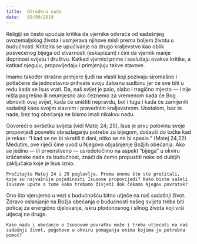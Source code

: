 ```yaml
---
title:  Određena nada
date:   09/09/2019
---
```


Religiji se često upućuje kritika da vjernike odvraća od sadašnjeg ovozemaljskog života i usmjerava njihove misli prema boljem životu u budućnosti. Kritizira se upućivanje na drugo kraljevstvo kao oblik posvećenog bijega od stvarnosti (eskapizam) i čini da vjernik manje doprinosi svijetu i društvu. Katkad vjernici prime i saslušaju ovakve kritike, a katkad njeguju, propovijedaju i primjenjuju takve stavove.

Imamo također strašne primjere ljudi na vlasti koji pozivaju siromašne i potlačene da jednostavno prihvate svoju žalosnu sudbinu jer će sve biti u redu kada se Isus vrati. Da, naš svijet je palo, slabo i tragično mjesto — i nije ništa pogrešno ili neumjesno ako čeznemo za vremenom kada će Bog obnoviti ovaj svijet, kada će uništiti nepravdu, bol i tugu i kada će zamijeniti sadašnji kaos svojim slavnim i pravednim kraljevstvom. Uostalom, bez te nade, bez tog obećanja ne bismo imali nikakvu nadu.

Govoreći o svršetku svijeta (vidi Matej 24; 25), Isus je prvu polovinu svoje propovijedi posvetio obrazlaganju potrebe za bijegom, došavši do točke kad je rekao: “I kad se ne bi skratili ti dani, nitko se ne bi spasio.” (Matej 24,22) Međutim, ove riječi čine uvod u Njegovo objašnjenje Božjih obećanja. Ako se jedino — ili prvenstveno — usredotočimo na aspekt “bijega” u okviru kršćanske nade za budućnost, znači da ćemo propustiti neke od dubljih zaključaka koje je Isus iznio.

`Pročitajte Matej 24 i 25 poglavlje. Prema onome što ste pročitali, koje su najvažnije pojedinosti Isusove propovijedi? Kako biste saželi Isusove upute o tome kako trebamo živjeti dok čekamo Njegov povratak?`

Ono što vjerujemo u vezi s budućnošću bitno utječe na naš sadašnji život. Zdravo oslanjanje na Božja obećanja o budućnosti našeg svijeta treba biti poticaj za energično djelovanje, iskru plodonosnog i silnog života koji vrši utjecaj na druge.

`Kako nada i obećanje o Isusovom povratku može i treba utjecati na naš sadašnji život, pogotovo u okviru pomaganja onima kojima je potrebna pomoć?`
